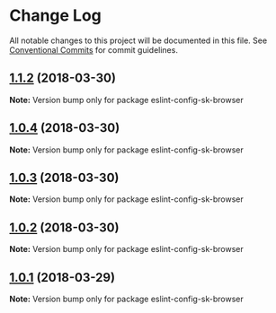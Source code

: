 # Change Log

All notable changes to this project will be documented in this file.
See [Conventional Commits](https://conventionalcommits.org) for commit guidelines.

<a name="1.1.2"></a>
## [1.1.2](https://github.com/soenkekluth/eslint-configs/compare/v1.1.1...v1.1.2) (2018-03-30)




**Note:** Version bump only for package eslint-config-sk-browser

<a name="1.0.4"></a>
## [1.0.4](https://github.com/soenkekluth/eslint-configs/compare/v1.0.3...v1.0.4) (2018-03-30)




**Note:** Version bump only for package eslint-config-sk-browser

<a name="1.0.3"></a>
## [1.0.3](https://github.com/soenkekluth/eslint-configs/compare/v1.0.2...v1.0.3) (2018-03-30)




**Note:** Version bump only for package eslint-config-sk-browser

<a name="1.0.2"></a>
## [1.0.2](https://github.com/soenkekluth/eslint-configs/compare/v1.0.1...v1.0.2) (2018-03-30)




**Note:** Version bump only for package eslint-config-sk-browser

<a name="1.0.1"></a>
## [1.0.1](https://github.com/soenkekluth/eslint-configs/compare/v1.0.0...v1.0.1) (2018-03-29)




**Note:** Version bump only for package eslint-config-sk-browser
